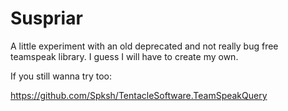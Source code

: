 # Suspriar
A little experiment with an old deprecated and not really bug free teamspeak library. I guess I will have to create my own.

If you still wanna try too:

https://github.com/Spksh/TentacleSoftware.TeamSpeakQuery